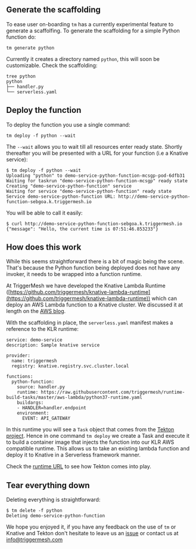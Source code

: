 ## Generate the scaffolding

To ease user on-boarding `tm` has a currently experimental feature to generate a scaffolfing. To generate the scaffolding for a simple Python function do:

```
tm generate python
```

Currently it creates a directory named `python`, this will soon be customizable. Check the scaffolding:

```
tree python
python
├── handler.py
└── serverless.yaml
```

## Deploy the function

To deploy the function you use a single command:

```
tm deploy -f python --wait
```

The `--wait` allows you to wait till all resources enter ready state. Shortly thereafter you will be presented with a URL for your function (i.e a Knative service):

```
$ tm deploy -f python --wait
Uploading "python" to demo-service-python-function-mcsgp-pod-6dfb31
Waiting for taskrun "demo-service-python-function-mcsgp" ready state
Creating "demo-service-python-function" service
Waiting for service "demo-service-python-function" ready state
Service demo-service-python-function URL: http://demo-service-python-function-sebgoa.k.triggermesh.io
```

You will be able to call it easily:

```
$ curl http://demo-service-python-function-sebgoa.k.triggermesh.io
{"message": "Hello, the current time is 07:51:46.853233"}
```

## How does this work

While this seems straightforward there is a bit of magic being the scene. That's because the Python function being deployed does not have any invoker, it needs to be wrapped into a function runtime.

At TriggerMesh we have developed the Knative Lambda Runtime ([https://github.com/triggermesh/knative-lambda-runtime](https://github.com/triggermesh/knative-lambda-runtime)) which can deploy an AWS Lambda function to a Knative cluster. We discussed it at length on the [AWS blog](https://triggermesh.com/2019/03/aws-open-source-blog-deploying-aws-lambda-compatible-functions-in-amazon-eks-using-triggermesh-klr/).

With the scaffolding in place, the `serverless.yaml` manifest makes a reference to the KLR runtime:

```
service: demo-service
description: Sample knative service

provider:
  name: triggermesh
  registry: knative.registry.svc.cluster.local

functions:
  python-function:
    source: handler.py
    runtime: https://raw.githubusercontent.com/triggermesh/runtime-build-tasks/master/aws-lambda/python37-runtime.yaml
    buildargs:
    - HANDLER=handler.endpoint
    environment:
      EVENT: API_GATEWAY
```

In this runtime you will see a `Task` object that comes from the [Tekton project](https://github.com/tektoncd/pipeline). Hence in one command `tm deploy` we create a Task and execute it to build a container image that injects the function into our KLR AWS compatible runtime. This allows us to take an existing lambda function and deploy it to Knative in a Serverless framework manner.

Check the [runtime URL](https://raw.githubusercontent.com/triggermesh/runtime-build-tasks/master/aws-lambda/python37-runtime.yaml) to see how Tekton comes into play.

## Tear everything down

Deleting everything is straightforward:

```
$ tm delete -f python
Deleting demo-service-python-function
```

We hope you enjoyed it, if you have any feedback on the use of `tm` or Knative and Tekton don't hesitate to leave us an [issue](https://github.com/triggermesh/tm/issues) or contact us at info@triggermesh.com

